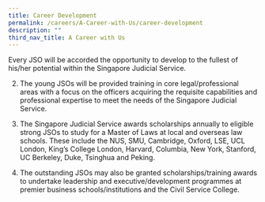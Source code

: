```yaml
---
title: Career Development
permalink: /careers/A-Career-with-Us/career-development
description: ""
third_nav_title: A Career with Us
---
```

  Every JSO will be accorded the opportunity to develop to the fullest of his/her potential within the Singapore Judicial Service.

2. The young JSOs will be provided training in core legal/professional areas with a focus on the officers acquiring the requisite capabilities and professional expertise to meet the needs of the Singapore Judicial Service.

3. The Singapore Judicial Service awards scholarships annually to eligible strong JSOs to study for a Master of Laws at local and overseas law schools. These include the NUS, SMU, Cambridge, Oxford, LSE, UCL London, King’s College London, Harvard, Columbia, New York, Stanford, UC Berkeley, Duke, Tsinghua and Peking.

4. The outstanding JSOs may also be granted scholarships/training awards to undertake leadership and executive/development programmes at premier business schools/institutions and the Civil Service College.